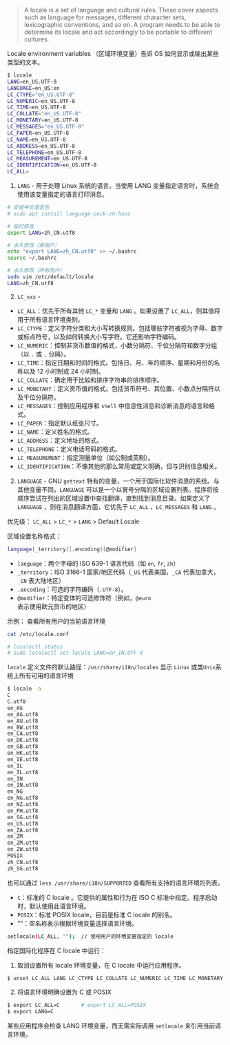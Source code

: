 > A locale is a set of language and cultural rules. These cover aspects such as language for messages, different character sets, lexicographic conventions, and so on. A program needs to be able to determine its locale and act accordingly to be portable to different cultures.

Locale environment variables （区域环境变量）告诉 OS 如何显示或输出某些类型的文本。

```bash
$ locale
LANG=en_US.UTF-8
LANGUAGE=en_US:en
LC_CTYPE="en_US.UTF-8"
LC_NUMERIC=en_US.UTF-8
LC_TIME=en_US.UTF-8
LC_COLLATE="en_US.UTF-8"
LC_MONETARY=en_US.UTF-8
LC_MESSAGES="en_US.UTF-8"
LC_PAPER=en_US.UTF-8
LC_NAME=en_US.UTF-8
LC_ADDRESS=en_US.UTF-8
LC_TELEPHONE=en_US.UTF-8
LC_MEASUREMENT=en_US.UTF-8
LC_IDENTIFICATION=en_US.UTF-8
LC_ALL=
```

1. `LANG` - 用于处理 Linux 系统的语言。当使用 LANG 变量指定语言时，系统会使用该变量指定的语言打印消息。
```bash
# 安装中文语言包
# sudo apt install language-pack-zh-hans

# 临时修改
export LANG=zh_CN.utf8

# 永久修改（单用户）
echo "export LANG=zh_CN.utf8" >> ~/.bashrc
source ~/.bashrc

# 永久修改（所有用户）
sudo vim /etc/default/locale
LANG=zh_CN.utf8
```

2. `LC_xxx` - 
- `LC_ALL`：优先于所有其他 `LC_*` 变量和 `LANG` 。如果设置了 `LC_ALL`，则其值将用于所有语言环境类别。
- `LC_CTYPE`：定义字符分类和大小写转换规则。包括哪些字符被视为字母、数字或标点符号，以及如何转换大小写字符。它还影响字符编码。
- `LC_NUMERIC`：控制非货币数值的格式，小数分隔符、千位分隔符和数字分组（以 `.` 或 `,` 分隔）。
- `LC_TIME`：指定日期和时间的格式。包括日、月、年的顺序、星期和月份的名称以及 12 小时制或 24 小时制。
- `LC_COLLATE`：确定用于比较和排序字符串的排序顺序。
- `LC_MONETARY`：定义货币值的格式。包括货币符号、其位置、小数点分隔符以及千位分隔符。
- `LC_MESSAGES`：控制应用程序和 `shell` 中信息性消息和诊断消息的语言和格式。
- `LC_PAPER`：指定默认纸张尺寸。
- `LC_NAME`：定义姓名的格式。
- `LC_ADDRESS`：定义地址的格式。
- `LC_TELEPHONE`：定义电话号码的格式。
- `LC_MEASUREMENT`：指定测量单位（如公制或英制）。
- `LC_IDENTIFICATION`：不像其他的那么常用或定义明确，但与识别信息相关。

2. `LANGUAGE` - GNU `gettext` 特有的变量，一个用于国际化软件消息的系统。与其他变量不同，`LANGUAGE` 可以是一个以冒号分隔的区域设置列表。程序将按顺序尝试在列出的区域设置中查找翻译，直到找到消息目录。如果定义了 `LANGUAGE` ，则在消息翻译方面，它优先于 `LC_ALL` 、`LC_MESSAGES` 和 `LANG` 。

优先级：
`LC_ALL` > `LC_*` > `LANG` > Default Locale

区域设置名称格式：
```bash
language[_territory][.encoding][@modifier]
```
- `language`：两个字母的 ISO 639-1 语言代码（如 `en`, `fr`, `zh`）
- `_territory`：ISO 3166-1 国家/地区代码（`_US` 代表美国，`_CA` 代表加拿大，`_CN` 表大陆地区）
- `.encoding`：可选的字符编码（`.UTF-8`）。
- `@modifier`：特定变体的可选修饰符（例如，`@euro` 表示使用欧元货币的地区）


示例：
查看所有用户的当前语言环境
```bash
cat /etc/locale.conf

# localectl status
# sudo localectl set-locale LANG=en_IN.UTF-8
```

`locale` 定义文件的默认路径：`/usr/share/i18n/locales`
显示 `Linux` 或类`Unix`系统上所有可用的语言环境
```bash
$ locale -a
C
C.utf8
en_AG
en_AG.utf8
en_AU.utf8
en_BW.utf8
en_CA.utf8
en_DK.utf8
en_GB.utf8
en_HK.utf8
en_IE.utf8
en_IL
en_IL.utf8
en_IN
en_IN.utf8
en_NG
en_NG.utf8
en_NZ.utf8
en_PH.utf8
en_SG.utf8
en_US.utf8
en_ZA.utf8
en_ZM
en_ZM.utf8
en_ZW.utf8
POSIX
zh_CN.utf8
zh_SG.utf8
```
也可以通过 `less /usr/share/i18n/SUPPORTED` 查看所有支持的语言环境的列表。

- `C`：标准的 C locale 。它提供的属性和行为在 ISO C 标准中指定。程序启动时，默认使用此语言环境。
- `POSIX`：标准 POSIX locale，目前是标准 C locale 的别名。
- ""：空名称表示根据环境变量选择语言环境。
```bash
setlocale(LC_ALL, "");  // 使用用户的环境变量指定的 locale
```

指定国际化程序在 C locale 中运行：
1. 取消设置所有 locale 环境变量，在 C locale 中运行应用程序。
```bash
$ unset LC_ALL LANG LC_CTYPE LC_COLLATE LC_NUMERIC LC_TIME LC_MONETARY LC_MESSAGES
```
2. 将语言环境明确设置为 C 或 POSIX
```bash
$ export LC_ALL=C       # export LC_ALL=POSIX
$ export LANG=C
```
某些应用程序会检查 LANG 环境变量，而无需实际调用 `setlocale` 来引用当前语言环境。